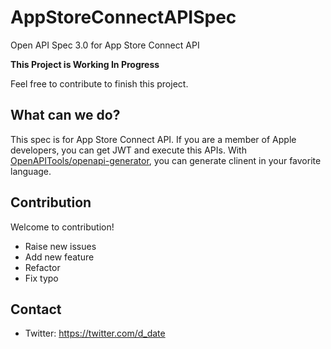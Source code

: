 # AppStoreConnectAPISpec
Open API Spec 3.0 for App Store Connect API

**This Project is Working In Progress**

Feel free to contribute to finish this project.

## What can we do?
This spec is for App Store Connect API.
If you are a member of Apple developers, you can get JWT and execute this APIs.
With [OpenAPITools/openapi-generator](https://github.com/openapitools/openapi-generator), you can generate clinent in your favorite language.

## Contribution
Welcome to contribution!

- Raise new issues
- Add new feature
- Refactor
- Fix typo

## Contact
- Twitter: https://twitter.com/d_date
